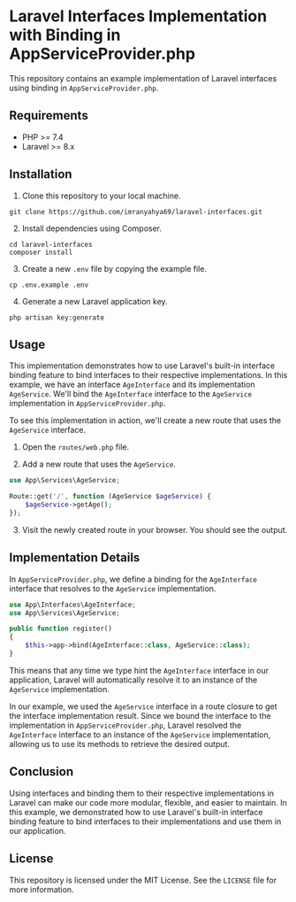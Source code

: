 # Laravel Interfaces Implementation with Binding in AppServiceProvider.php

This repository contains an example implementation of Laravel interfaces using binding in `AppServiceProvider.php`.

## Requirements

- PHP >= 7.4
- Laravel >= 8.x

## Installation

1. Clone this repository to your local machine.

```
git clone https://github.com/imranyahya69/laravel-interfaces.git
```

2. Install dependencies using Composer.

```
cd laravel-interfaces
composer install
```

3. Create a new `.env` file by copying the example file.

```
cp .env.example .env
```

4. Generate a new Laravel application key.

```
php artisan key:generate
```

## Usage

This implementation demonstrates how to use Laravel's built-in interface binding feature to bind interfaces to their respective implementations. In this example, we have an interface `AgeInterface` and its implementation `AgeService`. We'll bind the `AgeInterface` interface to the `AgeService` implementation in `AppServiceProvider.php`.

To see this implementation in action, we'll create a new route that uses the `AgeService` interface.

1. Open the `routes/web.php` file.

2. Add a new route that uses the `AgeService`.

```php
use App\Services\AgeService;

Route::get('/', function (AgeService $ageService) {
    $ageService->getAge();
});
```

3. Visit the newly created route in your browser. You should see the output.

## Implementation Details

In `AppServiceProvider.php`, we define a binding for the `AgeInterface` interface that resolves to the `AgeService` implementation.

```php
use App\Interfaces\AgeInterface;
use App\Services\AgeService;

public function register()
{
    $this->app->bind(AgeInterface::class, AgeService::class);
}
```

This means that any time we type hint the `AgeInterface` interface in our application, Laravel will automatically resolve it to an instance of the `AgeService` implementation.

In our example, we used the `AgeService` interface in a route closure to get the interface implementation result. Since we bound the interface to the implementation in `AppServiceProvider.php`, Laravel resolved the `AgeInterface` interface to an instance of the `AgeService` implementation, allowing us to use its methods to retrieve the desired output.

## Conclusion

Using interfaces and binding them to their respective implementations in Laravel can make our code more modular, flexible, and easier to maintain. In this example, we demonstrated how to use Laravel's built-in interface binding feature to bind interfaces to their implementations and use them in our application.

## License

This repository is licensed under the MIT License. See the `LICENSE` file for more information.